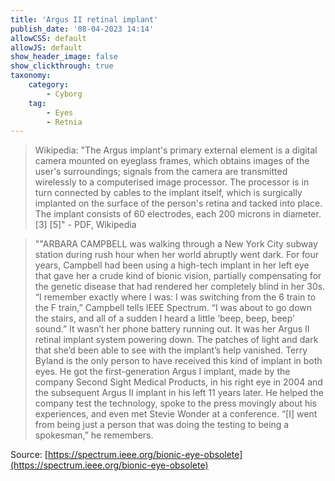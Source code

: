 ```yaml
---
title: 'Argus II retinal implant'
publish_date: '08-04-2023 14:14'
allowCSS: default
allowJS: default
show_header_image: false
show_clickthrough: true
taxonomy:
    category:
        - Cyborg
    tag:
        - Eyes
        - Retnia
---
```


> Wikipedia: "The Argus implant's primary external element is a digital camera mounted on eyeglass frames, which obtains images of the user's surroundings; signals from the camera are transmitted wirelessly to a computerised image processor. The processor is in turn connected by cables to the implant itself, which is surgically implanted on the surface of the person's retina and tacked into place. The implant consists of 60 electrodes, each 200 microns in diameter. [3] [5]" - PDF, Wikipedia



> ""ARBARA CAMPBELL was walking through a New York City subway station during rush hour when her world abruptly went dark. For four years, Campbell had been using a high-tech implant in her left eye that gave her a crude kind of bionic vision, partially compensating for the genetic disease that had rendered her completely blind in her 30s. “I remember exactly where I was: I was switching from the 6 train to the F train,” Campbell tells IEEE Spectrum. “I was about to go down the stairs, and all of a sudden I heard a little ‘beep, beep, beep’ sound.”
> It wasn’t her phone battery running out. It was her Argus II retinal implant system powering down. The patches of light and dark that she’d been able to see with the implant’s help vanished.
> Terry Byland is the only person to have received this kind of implant in both eyes. He got the first-generation Argus I implant, made by the company Second Sight Medical Products, in his right eye in 2004 and the subsequent Argus II implant in his left 11 years later. He helped the company test the technology, spoke to the press movingly about his experiences, and even met Stevie Wonder at a conference. “[I] went from being just a person that was doing the testing to being a spokesman,” he remembers.



Source: [https://spectrum.ieee.org/bionic-eye-obsolete](https://spectrum.ieee.org/bionic-eye-obsolete)
